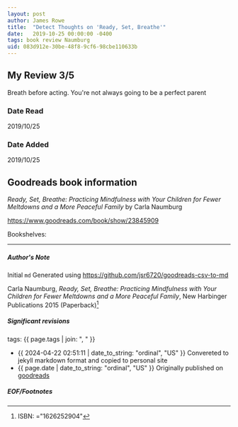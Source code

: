 ```yaml
---
layout: post
author: James Rowe
title:  "Detect Thoughts on 'Ready, Set, Breathe'"
date:   2019-10-25 00:00:00 -0400
tags: book review Naumburg 
uid: 083d912e-30be-48f8-9cf6-98cbe110633b
---
```


<!-- highly dependent on how you personally use jekyll templates, and how you want this to show up -->
<!-- escape any jekyll keys with double brackets -->

## My Review 3/5

Breath before acting. You're not always going to be a perfect parent

### Date Read
2019/10/25

### Date Added
2019/10/25

## Goodreads book information

*Ready, Set, Breathe: Practicing Mindfulness with Your Children for Fewer Meltdowns and a More Peaceful Family* by Carla Naumburg

https://www.goodreads.com/book/show/23845909

Bookshelves: 

---

##### Author's Note

Initial `md` Generated using https://github.com/jsr6720/goodreads-csv-to-md

Carla Naumburg, *Ready, Set, Breathe: Practicing Mindfulness with Your Children for Fewer Meltdowns and a More Peaceful Family*,  New Harbinger Publications 2015 (Paperback)[^1]

##### Significant revisions

tags: {{ page.tags | join: ", " }} <!-- todo move this somewhere -->

- {{ 2024-04-22 02:51:11 | date_to_string: "ordinal", "US" }} Convereted to jekyll markdown format and copied to personal site
- {{ page.date | date_to_string: "ordinal", "US" }} Originally published on [goodreads](https://www.goodreads.com)

##### EOF/Footnotes

[^1]: ISBN: ="1626252904"